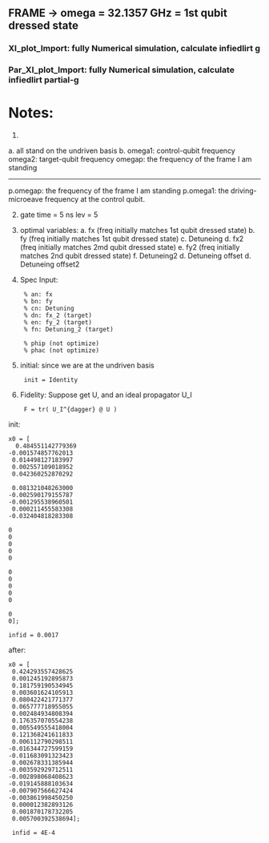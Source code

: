 ## FRAME -> omega = 32.1357 GHz = 1st qubit dressed state


### XI_plot_Import: fully Numerical simulation, calculate infiedlirt g


### Par_XI_plot_Import:  fully Numerical simulation, calculate infiedlirt  partial-g


# Notes:
1. 
a. all stand on the undriven basis
b. 
omega1: control-qubit frequency
omega2: target-qubit frequency
omegap: the frequency of the frame I am standing

--------------------------------------------------------------------
p.omegap: the frequency of the frame I am standing
p.omega1: the driving-microeave frequency at the control qubit.

2.
    gate time = 5 ns
    lev = 5
    
3. optimal variables: 
a. fx (freq initially matches 1st qubit dressed state)
b. fy (freq initially matches 1st qubit dressed state)
c. Detuneing
d. fx2 (freq initially matches 2md qubit dressed state)
e. fy2 (freq initially matches 2nd qubit dressed state)
f. Detuneing2
d. Detuneing offset
d. Detuneing offset2


4. Spec
Input:

        % an: fx
        % bn: fy
        % cn: Detuning
        % dn: fx_2 (target)
        % en: fy_2 (target)
        % fn: Detuning_2 (target)

        % phip (not optimize)
        % phac (not optimize)

5. initial:
    since we are at the undriven basis
    
        init = Identity
    
6. Fidelity:
    Suppose get U, and an ideal propagator U_I
    
        F = tr( U_I^{dagger} @ U )

init:


    x0 = [        
      0.484551142779369
    -0.001574857762013
     0.014498127183997
     0.002557109018952
     0.042360252870292
     
     0.081321048263000
    -0.002590179155787
    -0.001295538960501
     0.000211455583308
    -0.032404818283308

    0
    0
    0
    0
    0

    0
    0
    0
    0
    0

    0
    0];

    infid = 0.0017

after:

    x0 = [        
     0.424293557428625
     0.001245192895873
     0.181759190534945
     0.003601624105913
     0.080422421771377
     0.065777718955055
     0.002484934808394
     0.176357070554238
     0.005549555418004
     0.121368241611833
     0.006112790298511
    -0.016344727599159
    -0.011683091323423
     0.002678331385944
    -0.003592929712511
    -0.002898068408623
    -0.019145888103634
    -0.007907566627424
    -0.003861998450250
     0.000012382893126
     0.001870178732205
     0.005700392538694];
     
     infid = 4E-4
